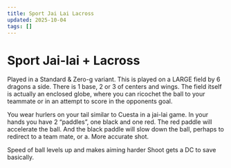 ```yaml
---
title: Sport Jai Lai Lacross
updated: 2025-10-04
tags: []
---
```


# Sport Jai-lai + Lacross


Played in a Standard & Zero-g variant. This is played on a LARGE field by 6 dragons a side. There is 1 base, 2 or 3 of centers and wings. The field itself is actually an enclosed globe, where you can ricochet the ball to your teammate or in an attempt to score in the opponents goal.

You wear hurlers on your tail similar to Cuesta in a jai-lai game. In your hands you have 2 “paddles”, one black and one red. The red paddle will accelerate the ball. And the black paddle will slow down the ball, perhaps to redirect to a team mate, or a. More accurate shot.


Speed of ball levels up and makes aiming harder
Shoot gets a DC to save basically.
